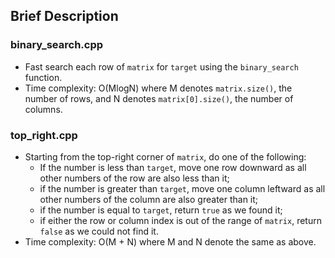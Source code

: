 ## Brief Description

### binary_search.cpp

* Fast search each row of `matrix` for `target` using the `binary_search` function.
* Time complexity: O(MlogN) where M denotes `matrix.size()`, the number of rows, and N denotes `matrix[0].size()`, the number of columns.

### top_right.cpp

* Starting from the top-right corner of `matrix`, do one of the following:
	* If the number is less than `target`, move one row downward as all other numbers of the row are also less than it;
	* if the number is greater than `target`, move one column leftward as all other numbers of the column are also greater than it;
	* if the number is equal to `target`, return `true` as we found it;
	* if either the row or column index is out of the range of `matrix`, return `false` as we could not find it.
* Time complexity: O(M + N) where M and N denote the same as above.